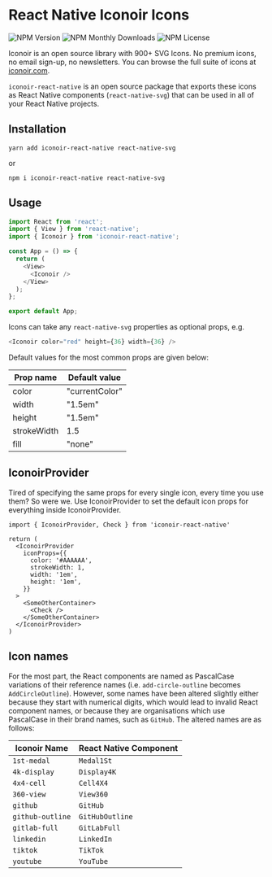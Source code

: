 # React Native Iconoir Icons

![NPM Version](https://img.shields.io/npm/v/iconoir-react-native?style=flat-square)
![NPM Monthly Downloads](https://img.shields.io/npm/dm/iconoir-react-native?style=flat-square)
![NPM License](https://img.shields.io/npm/l/iconoir-react-native?style=flat-square)

Iconoir is an open source library with 900+ SVG Icons. No premium icons, no email sign-up, no newsletters. You can browse the full suite of icons at [iconoir.com](https://iconoir.com/).

`iconoir-react-native` is an open source package that exports these icons as React Native components (`react-native-svg`) that can be used in all of your React Native projects.

## Installation

```
yarn add iconoir-react-native react-native-svg
```
or
```
npm i iconoir-react-native react-native-svg
```

## Usage

```javascript
import React from 'react';
import { View } from 'react-native';
import { Iconoir } from 'iconoir-react-native';

const App = () => {
  return (
    <View>
      <Iconoir />
    </View>
  );
};

export default App;
```

Icons can take any `react-native-svg` properties as optional props, e.g.
```javascript
<Iconoir color="red" height={36} width={36} />
```
Default values for the most common props are given below:

| Prop name   | Default value  |
|-------------|----------------|
| color       | "currentColor" |
| width       | "1.5em"        |
| height      | "1.5em"        |
| strokeWidth | 1.5            |
| fill        | "none"         |

## IconoirProvider

Tired of specifying the same props for every single icon, every time you use them? So were we. Use IconoirProvider to set the default icon props for everything inside IconoirProvider.

```tsx
import { IconoirProvider, Check } from 'iconoir-react-native'

return (
  <IconoirProvider
    iconProps={{
      color: '#AAAAAA',
      strokeWidth: 1,
      width: '1em',
      height: '1em',
    }}
  >
    <SomeOtherContainer>
      <Check />
    </SomeOtherContainer>
  </IconoirProvider>
)
```

## Icon names

For the most part, the React components are named as PascalCase variations of their reference names (i.e. `add-circle-outline` becomes `AddCircleOutline`). However, some names have been altered slightly either because they start with numerical digits, which would lead to invalid React component names, or because they are organisations which use PascalCase in their brand names, such as `GitHub`. The altered names are as follows:

| Iconoir Name     | React Native Component |
|------------------|------------------------|
| `1st-medal`      | `Medal1St`             |
| `4k-display`     | `Display4K`            |
| `4x4-cell`       | `Cell4X4`              |
| `360-view`       | `View360`              |
| `github`         | `GitHub`               |
| `github-outline` | `GitHubOutline`        |
| `gitlab-full`    | `GitLabFull`           |
| `linkedin`       | `LinkedIn`             |
| `tiktok`         | `TikTok`               |
| `youtube`        | `YouTube`              |
